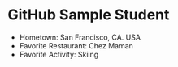# GitHub Sample Student
- Hometown: San Francisco, CA. USA
- Favorite Restaurant: Chez Maman
- Favorite Activity: Skiing
